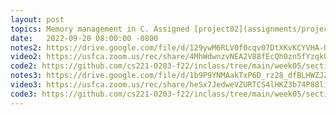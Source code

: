 ```yaml
---
layout: post
topics: Memory management in C. Assigned [project02](assignments/project02.html) due Tue 9/27
date:   2022-09-20 08:00:00 -0800
notes2: https://drive.google.com/file/d/129ywM6RLV0f0cqv07DtXKvKCYVHA-OiI/view?usp=sharing
video2: https://usfca.zoom.us/rec/share/4MhWdwnzvNEA2V88fEcQh0zn5fYzqkUyjuzEYJaMkBwwcT5Ns8rLlaOzESKTzLYC.ynzq4b2HbAIK1zWX 
code2: https://github.com/cs221-0203-f22/inclass/tree/main/week05/section02
notes3: https://drive.google.com/file/d/1b9P9YNMAakTxP6D_rz28_dfBLHWZJZp8/view?usp=sharing
video3: https://usfca.zoom.us/rec/share/heSx7JedweVZURTCS4lHKZ3b74P88liUbgrsyLuVebHVYBydx9eWb7EE5dmX1Y3._8moe2kxTc2mvDGs 
code3: https://github.com/cs221-0203-f22/inclass/tree/main/week05/section03
---
```

